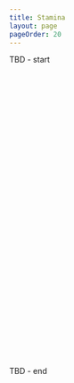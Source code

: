 ```yaml
---
title: Stamina
layout: page
pageOrder: 20
---
```


TBD - start

<object><embed src=https://connect.garmin.com/modern/profile/erlend.leganger width=1200 height=512></embed></object>



TBD - end

